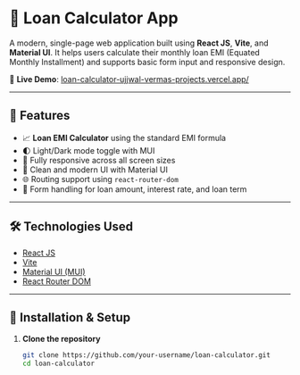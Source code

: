 # 🧮 Loan Calculator App

A modern, single-page web application built using **React JS**, **Vite**, and **Material UI**. It helps users calculate their monthly loan EMI (Equated Monthly Installment) and supports basic form input and responsive design.

🚀 **Live Demo**: [loan-calculator-ujjwal-vermas-projects.vercel.app/](loan-calculator-ujjwal-vermas-projects.vercel.app/)

---

## 📌 Features

- 📈 **Loan EMI Calculator** using the standard EMI formula
- 🌓 Light/Dark mode toggle with MUI
- 📱 Fully responsive across all screen sizes
- 🎨 Clean and modern UI with Material UI
- 🌐 Routing support using `react-router-dom`
- 🧮 Form handling for loan amount, interest rate, and loan term

---

## 🛠️ Technologies Used

- [React JS](https://reactjs.org/)
- [Vite](https://vitejs.dev/)
- [Material UI (MUI)](https://mui.com/)
- [React Router DOM](https://reactrouter.com/)

---

## 🔧 Installation & Setup

1. **Clone the repository**  
   ```bash
   git clone https://github.com/your-username/loan-calculator.git
   cd loan-calculator
